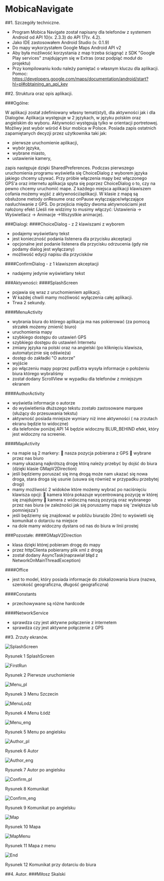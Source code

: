 MobicaNavigate
==============


##1. Szczegóły techniczne.

- Program Mobica Navigate został napisany dla telefonów z systemem Android od API 10(v. 2.3.3) do API 17(v. 4.2).
- Jako IDE zastosowałem Android Studio (v. 0.1.9) 
- Do mapy wykorzystałem Google Maps Android API v2
- Aby była możliwość korzystania z map trzeba ściągnąć z SDK "Google Play services" znajdującym się w Extras (oraz podpiąć moduł do projektu)
- Przy kompilowaniu kodu należy pamiętać o własnym kluczu dla aplikacji. Pomoc: https://developers.google.com/maps/documentation/android/start?hl=pl#obtaining_an_api_key

##2. Struktura oraz opis aplikacji.

###Ogólne:

W aplikacji został zdefiniowany własny temat(styl), dla aktywności jak i dla Dialogów. Aplikacja występuje w 2 językach, w języku polskim oraz angielskim do wyboru. Aktywności występują tylko w orientacji portretowej. Możliwy jest wybór wśród 4 biur mobica w Polsce. Posiada zapis ostatnich zapamiętanych decyzji przez użytkownika taki jak: 

-	pierwsze uruchomienie aplikacji,
-	wybór języka,
-	wybrane miasto,
-	ustawienie kamery, 

zapis następuje dzięki SharedPreferences. Podczas pierwszego uruchomienia programu wyświetla się ChoiceDialog z wyborem języka jakiego chcemy używać. Przy próbie włączenia mapy bez włączonego GPS'a oraz internetu aplikacja spyta się poprzez ChoiceDialog o to, czy na pewno chcemy uruchomić mape. Z każdego miejsca aplikacji klawiszem cofania możemy wyjść z aktywności/aplikacji. W klasie z mapą są obsłużone metody onResume oraz onPause wyłączające/włączające nasłuchiwanie z GPS. Do przejścia między dwoma aktywnościami jest nałożony efekt (Jeśli nie widzimy to musimy włączyć: Ustawienia -> Wyświetlacz -> Animacje ->Wszystkie animacje).


###Dialogi:
####ChoiceDialog -  z 2 klawiszami z wyborem
-	podajemy wyświetlany tekst
-	jest konieczność podania listenera dla przycisku akceptacji
-	opcjonalne jest podanie listenera dla przycisku odrzucenia (gdy nie podamy dialog jest wyłączany)
-	możliwość edycji napisu dla przycisków

####ConfirmDialog  - z 1 klawiszem akceptacji
-	nadajemy jedynie wyświetlany tekst

###Aktywności:
####SplashScreen 
- pojawia się wraz z uruchomieniem aplikacji. 
- W każdej chwili mamy możliwość wyłączenia całej aplikacji. 
- Trwa 2 sekundy. 

####MenuActivity 
-	wybrania biura do którego aplikacja ma nas pokierować (za pomocą strzałek możemy zmienić biuro)
-	uruchomienia mapy
-	szybkiego dostępu do ustawień GPS
-	szybkiego dostępu do ustawień Internetu
-	zmiany języka na polski oraz na angielski (po kliknięciu klawisza, automatycznie się odświeża)
-	dostęp do zakładki "O autorze"
-	wyjście
-	po włączeniu mapy poprzez putExtra wysyła informacje o położeniu biura którego wybraliśmy
-	został dodany ScrollView w wypadku dla telefonów z mniejszym ekranem

####AuthorActivity
-	wyświetla informacje o autorze
-	do wyświetlenia dłuższego tekstu zostało zastosowane marquee (służący do przesuwania tekstu)
-	aktywność posiada mniejsze wymiary niż inne aktywności ( na zrzutach ekranu będzie to widoczne)
-	dla telefonów poniżej API 14 będzie widoczny BLUR_BEHIND efekt, który jest widoczny na screenie.

####MapActivity
-	na mapie są 2 markery:
	nasza pozycja pobierana z GPS
	wybrane przez nas biuro
-	mamy ukazaną najkrótszą drogę którą należy przebyć by dojść do biura (dzięki klasie GMapV2Direction)
-	jeśli będziemy poruszać się inną drogą może nam ukazać się nowa droga, stara droga się usunie (usuwa się również w przypadku przebytej drogi)
-	mamy możliwość 2 widoków które możemy wybrać po naciśnięciu klawisza opcji:
	kamera która pokazuje wycentrowaną pozycję w której się znajdujemy
	kamera z widoczną naszą pozycją oraz wybranego przez nas biura (w zależności jak się poruszamy mapa się 'zwiększa lub pomniejsza')
-	jeśli będziemy się znajdować w pobliżu biura(do 20m) to wyświetli się komunikat o dotarciu na miejsce
-	na dole mamy widoczny dystans od nas do biura w linii prostej

###Pozostałe:
####GMapV2Direction
-	klasa dzięki której pobieram drogę do mapy
-	przez httpClienta pobieramy plik xml z drogą
-	został dodany AsyncTask(naprawiał błąd z NetworkOnMainThreadException)

####Office
-	jest to model, który posiada informacje do zlokalizowania biura (nazwa, szerokość geograficzna, długość geograficzna)

####Constants
-	przechowywane są różne hardcode

####NetworkService
-	sprawdza czy jest aktywne połączenie z internetem
-	sprawdza czy jest aktywne połączenie z GPS

##3. Zrzuty ekranów.


![SplashScreen](http://brokenworld.hostzi.com/mobicanavigate/SplashScreen.png)

Rysunek 1 SplashScreen

![FirstRun](http://brokenworld.hostzi.com/mobicanavigate/FirstRun.png)

Rysunek 2 Pierwsze uruchomienie

![Menu_pl](http://brokenworld.hostzi.com/mobicanavigate/Menu_pl.png)

Rysunek 3 Menu Szczecin

![MenuLodz](http://brokenworld.hostzi.com/mobicanavigate/MenuLodz.png)

Rysunek 4 Menu Łódź

![Menu_eng](http://brokenworld.hostzi.com/mobicanavigate/Menu_eng.png)

Rysunek 5 Menu po angielsku

![Author_pl](http://brokenworld.hostzi.com/mobicanavigate/Author_pl.png)

Rysunek 6 Autor

![Author_eng](http://brokenworld.hostzi.com/mobicanavigate/Author_eng.png)

Rysunek 7 Autor po angielsku

![Confirm_pl](http://brokenworld.hostzi.com/mobicanavigate/Confirm_pl.png)

Rysunek 8 Komunikat

![Confirm_eng](http://brokenworld.hostzi.com/mobicanavigate/Confirm_eng.png)

Rysunek 9 Komunikat po angielsku

![Map](http://brokenworld.hostzi.com/mobicanavigate/Map.png)

Rysunek 10 Mapa

![MapMenu](http://brokenworld.hostzi.com/mobicanavigate/MapMenu.png)

Rysunek 11 Mapa z menu

![End](http://brokenworld.hostzi.com/mobicanavigate/End.png)

Rysunek 12 Komunikat przy dotarciu do biura

##4. Autor.
###Miłosz Skalski
